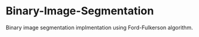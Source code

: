 # Binary-Image-Segmentation
Binary image segmentation implmentation using Ford-Fulkerson algorithm.
